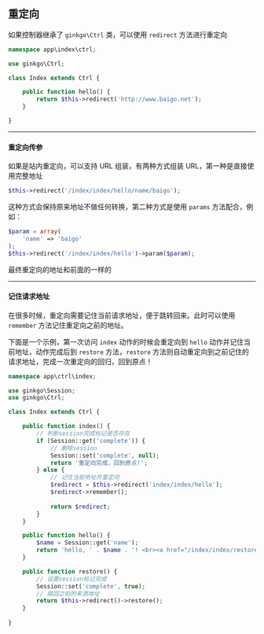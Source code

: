 ## 重定向

如果控制器继承了 `ginkgo\Ctrl` 类，可以使用 `redirect` 方法进行重定向

``` php
namespace app\index\ctrl;

use ginkgo\Ctrl;

class Index extends Ctrl {

    public function hello() {
        return $this->redirect('http://www.baigo.net');
    }

}
```

----------

#### 重定向传参

如果是站内重定向，可以支持 URL 组装，有两种方式组装 URL，第一种是直接使用完整地址

``` php
$this->redirect('/index/index/hello/name/baigo');
```

这种方式会保持原来地址不做任何转换，第二种方式是使用 `params` 方法配合，例如：

``` php
$param = array(
    'name' => 'baigo'
);
$this->redirect('/index/index/hello')->param($param);
```

最终重定向的地址和前面的一样的

----------

#### 记住请求地址

在很多时候，重定向需要记住当前请求地址，便于跳转回来。此时可以使用 `remember` 方法记住重定向之前的地址。

下面是一个示例，第一次访问 `index` 动作的时候会重定向到 `hello` 动作并记住当前地址，动作完成后到 `restore` 方法，`restore` 方法则自动重定向到之前记住的请求地址，完成一次重定向的回归，回到原点！

``` php
namespace app\ctrl\index;

use ginkgo\Session;
use ginkgo\Ctrl;

class Index extends Ctrl {

    public function index() {
        // 判断session完成标记是否存在
        if (Session::get('complete')) {
            // 删除session
            Session::set('complete', null);
            return '重定向完成，回到原点!';
        } else {
            // 记住当前地址并重定向
            $redirect = $this->redirect('index/index/hello');
            $redirect->remember();
            
            return $redirect;
        }
    }

    public function hello() {
        $name = Session::get('name');
        return 'hello, ' . $name . '! <br><a href="/index/index/restore">点击回到来源地址</a>';
    }

    public function restore() {
        // 设置session标记完成
        Session::set('complete', true);
        // 跳回之前的来源地址
        return $this->redirect()->restore();
    }
    
}
```